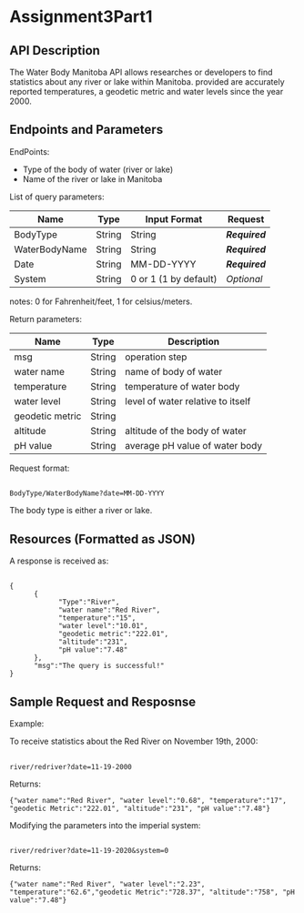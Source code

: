 # Assignment3Part1
## API Description  
The Water Body Manitoba API allows researches or developers to find statistics about any river or lake within Manitoba.
provided are accurately reported temperatures, a geodetic metric and water levels since the year 2000.

## Endpoints and Parameters

EndPoints:
- Type of the body of water (river or lake)
- Name of the river or lake in Manitoba

List of query parameters:  

|Name|Type|Input Format |Request|
| ---- | ---- | ---- | ---- |
|BodyType |String |String| ***Required***|
|WaterBodyName |String |String| ***Required***|
|Date |String |MM-DD-YYYY| ***Required***|
|System |String| 0 or 1 (1 by default)|*Optional*|

notes: 0 for Fahrenheit/feet, 1 for celsius/meters.

Return parameters:

|Name|Type|Description|
| ---- | ---- | ---- |
|msg|String|operation step
|water name| String |name of body of water
|temperature |String|temperature of water body
|water level |String|level of water relative to itself
|geodetic metric|String|
|altitude |String|altitude of the body of water
|pH value |String|average pH value of water body

Request format:
##
    BodyType/WaterBodyName?date=MM-DD-YYYY
    
The body type is either a river or lake.

## Resources (Formatted as JSON)  

A response is received as:
##
```
{
      {
            "Type":"River",
            "water name":"Red River",
            "temperature":"15",
            "water level":"10.01",
            "geodetic metric":"222.01",
            "altitude":"231",
            "pH value":"7.48"
      },
      "msg":"The query is successful!"
}
```

## Sample Request and Resposnse 

Example:

To receive statistics about the Red River on November 19th, 2000:
##
    river/redriver?date=11-19-2000
    
Returns:
    
    {"water name":"Red River", "water level":"0.68", "temperature":"17", "geodetic Metric":"222.01", "altitude":"231", "pH value":"7.48"}
    
Modifying the parameters into the imperial system:
##
    river/redriver?date=11-19-2020&system=0
    
Returns:

    {"water name":"Red River", "water level":"2.23", "temperature":"62.6","geodetic Metric":"728.37", "altitude":"758", "pH value":"7.48"}
